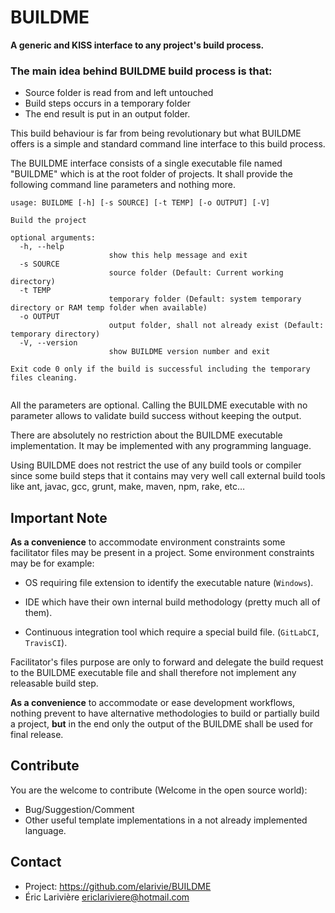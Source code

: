 BUILDME
===========

**A generic and KISS interface to any project's build process.**

### The main idea behind BUILDME build process is that:
* Source folder is read from and left untouched
* Build steps occurs in a temporary folder
* The end result is put in an output folder.

This build behaviour is far from being revolutionary but what BUILDME
offers is a simple and standard command line interface to this build
process.

The BUILDME interface consists of a single executable file named
"BUILDME" which is at the root folder of projects. It shall provide
the following command line parameters and nothing more.


```
usage: BUILDME [-h] [-s SOURCE] [-t TEMP] [-o OUTPUT] [-V]

Build the project

optional arguments:
  -h, --help
                      show this help message and exit
  -s SOURCE
                      source folder (Default: Current working directory)
  -t TEMP
                      temporary folder (Default: system temporary directory or RAM temp folder when available)
  -o OUTPUT
                      output folder, shall not already exist (Default: temporary directory)
  -V, --version
                      show BUILDME version number and exit

Exit code 0 only if the build is successful including the temporary files cleaning.


```

All the parameters are optional. Calling the BUILDME executable with no
parameter allows to validate build success without keeping the output.

There are absolutely no restriction about the BUILDME executable
implementation. It may be implemented with any programming language.

Using BUILDME does not restrict the use of any build tools or compiler
since some build steps that it contains may very well call external
build tools like ant, javac, gcc, grunt, make, maven, npm, rake, etc…


Important Note
----

**As a convenience** to accommodate environment constraints some
facilitator files may be present in a project. Some environment
constraints may be for example:

* OS requiring file extension to identify the executable nature
(```Windows```).

* IDE which have their own internal build methodology (pretty much all
of them).

* Continuous integration tool which require a special build file.
(```GitLabCI```, ```TravisCI```).

Facilitator's files purpose are only to forward and delegate the build
request to the BUILDME executable file and shall therefore not implement
any releasable build step.

**As a convenience** to accommodate or ease development workflows,
nothing prevent to have alternative methodologies to build or partially
build a project, **but** in the end only the output of the BUILDME shall
be used for final release.


Contribute
----
You are the welcome to contribute (Welcome in the open source world):
* Bug/Suggestion/Comment
* Other useful template implementations in a not already implemented
language.

Contact
----
* Project: https://github.com/elarivie/BUILDME
* Éric Larivière <ericlariviere@hotmail.com>
